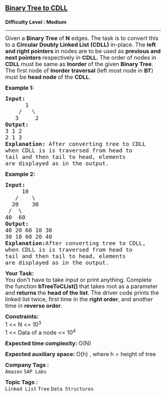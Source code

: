 <h2><a href="https://www.geeksforgeeks.org/problems/binary-tree-to-cdll/1">Binary Tree to CDLL</a></h2><h3>Difficulty Level : Medium</h3><hr><div class="problems_problem_content__Xm_eO"><p><span style="font-size: 18px;">Given a <strong>Binary Tree </strong>of<strong> N</strong> edges. The task is to convert this to a <strong>Circular Doubly Linked List (CDLL)</strong> in-place. The <strong>left and right pointers </strong>in nodes are to be used as <strong>previous and next pointers </strong>respectively in <strong>CDLL</strong>. The order of nodes in <strong>CDLL </strong>must be same as <strong>Inorder </strong>of the given <strong>Binary Tree</strong>. The first node of <strong>Inorder traversal </strong>(left most node in <strong>BT</strong>) must be <strong>head node </strong>of the <strong>CDLL</strong>.</span></p>
<p><span style="font-size: 18px;"><strong>Example 1:</strong></span></p>
<pre><span style="font-size: 18px;"><strong>Input:
</strong>&nbsp; &nbsp; &nbsp; 1
 &nbsp; &nbsp;/&nbsp; &nbsp;\
 &nbsp; 3&nbsp; &nbsp; &nbsp;2
<strong>Output:
</strong>3 1 2&nbsp;
2 1 3<strong>
Explanation: </strong>After converting tree to CDLL
when CDLL is is traversed from head to
tail and then tail to head, elements
are displayed as in the output.</span>
</pre>
<p><span style="font-size: 18px;"><strong>Example 2:</strong></span></p>
<pre><span style="font-size: 18px;"><strong>Input:
</strong>&nbsp; &nbsp;&nbsp; 10
 &nbsp; /&nbsp; &nbsp; \
 &nbsp;20&nbsp; &nbsp; 30
 /&nbsp; \
40 &nbsp;60
<strong>Output:
</strong>40 20 60 10 30&nbsp;
30 10 60 20 40<strong>
Explanation:</strong>After converting tree to CDLL,
when CDLL is is traversed from head to
tail and then tail to head, elements
are displayed as in the output.</span></pre>
<p><span style="font-size: 18px;"><strong>Your Task:</strong><br>You don't have to take input or print anything. Complete the function <strong>bTreeToCList()&nbsp;</strong>that takes root as a parameter and <strong>returns </strong>the <strong>head of the list</strong>. The driver code prints the linked list twice, first time in the <strong>right order</strong>, and another time in <strong>reverse order</strong>. </span></p>
<p><span style="font-size: 18px;"><strong>Constraints:</strong><br>1 &lt;= N &lt;= 10<sup>3</sup><br>1 &lt;= Data of a node &lt;= 10<sup>4</sup></span></p>
<p><span style="font-size: 18px;"><strong>Expected time complexity:&nbsp;</strong>O(N)</span></p>
<p><span style="font-size: 18px;"><strong>Expected auxiliary space:&nbsp;</strong>O(h) , where h = height of tree</span></p></div><p><span style=font-size:18px><strong>Company Tags : </strong><br><code>Amazon</code>&nbsp;<code>SAP Labs</code>&nbsp;<br><p><span style=font-size:18px><strong>Topic Tags : </strong><br><code>Linked List</code>&nbsp;<code>Tree</code>&nbsp;<code>Data Structures</code>&nbsp;